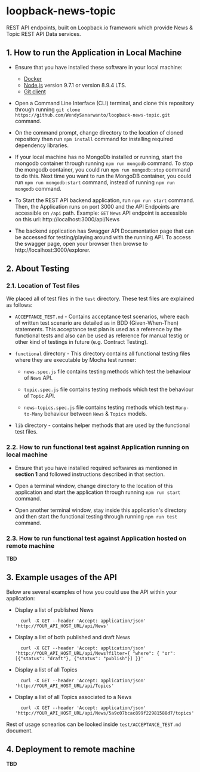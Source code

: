 # loopback-news-topic
REST API endpoints, built on Loopback.io framework which provide News &amp; Topic REST API Data services.

## 1. How to run the Application in Local Machine

* Ensure that you have installed these software in your local machine:
    * [Docker](https://docs.docker.com/install/)
    * [Node.js](https://nodejs.org/en/)  version 9.7.1 or version 8.9.4 LTS.
    * [Git client](https://git-scm.com/downloads)

* Open a Command Line Interface (CLI) terminal, and clone this repository through running `git clone https://github.com/WendySanarwanto/loopback-news-topic.git` command.

* On the command prompt, change directory to the location of cloned repository then run `npm install` command for installing required dependency libraries.

* If your local machine has no MongoDb installed or running, start the mongodb container through running `npm run mongodb` command. To stop the mongodb container, you could run `npm run mongodb:stop` command to do this. Next time you want to run the MongoDB container, you could run `npm run mongodb:start` command, instead of running `npm run mongodb` command.

* To Start the REST API backend application, run `npm run start` command. Then, the Application runs on port 3000 and the API Endpoints are accessible on `/api` path. Example: `GET` `News` API endpoint is accessible on this url: http://localhost:3000/api/News

* The backend application has Swagger API Documentation page that can be accessed for testing/playing around with the running API. To access the swagger page, open your browser then browse to http://localhost:3000/explorer. 

## 2. About Testing

### 2.1. Location of Test files
We placed all of test files in the `test` directory. These test files are explained as follows:

* `ACCEPTANCE_TEST.md` - Contains acceptance test scenarios, where each of written test scenario are detailed as in BDD (Given-When-Then) statements. This acceptance test plan is used as a reference by the functional tests and also can be used as reference for manual testig or other kind of testings in future (e.g. Contract Testing). 

* `functional` directory - This directory contains all functional testing files where they are executable by Mocha test runner: 

    * `news.spec.js` file contains testing methods which test the behaviour of `News` API.

    * `topic.spec.js` file contains testing methods which test the behaviour of `Topic` API.

    * `news-topics.spec.js` file contains testing methods which test `Many-to-Many` behaviour between `News` & `Topics` models.

* `lib` directory - contains helper methods that are used by the functional test files.

### 2.2. How to run functional test against Application running on local machine

* Ensure that you have installed required softwares as mentioned in __section 1__ and followed instructions described in that section.

* Open a terminal window, change directory to the location of this application and start the application through running `npm run start` command.

* Open another terminal window, stay inside this application's directory and then start the functional testing through running `npm run test` command.

### 2.3. How to run functional test against Application hosted on remote machine
**TBD**

## 3. Example usages of the API
Below are several examples of how you could use the API within your application:

* Display a list of published News

        curl -X GET --header 'Accept: application/json' 'http://YOUR_API_HOST_URL/api/News'

* Display a list of both published and draft News

        curl -X GET --header 'Accept: application/json' 'http://YOUR_API_HOST_URL/api/News?filter={ "where": { "or": [{"status": "draft"}, {"status": "publish"}] }}'

* Display a list of all Topics

        curl -X GET --header 'Accept: application/json' 'http://YOUR_API_HOST_URL/api/Topics'

* Display a list of all Topics associated to a News

        curl -X GET --header 'Accept: application/json' 'http://YOUR_API_HOST_URL/api/News/5a9c07bcac899f22981588d7/topics'

Rest of usage scnearios can be looked inside `test/ACCEPTANCE_TEST.md` document.

## 4. Deployment to remote machine
**TBD**

